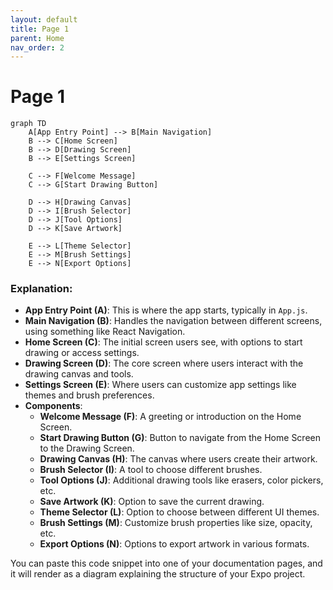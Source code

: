 ```yaml
---
layout: default
title: Page 1
parent: Home
nav_order: 2
---
```


# Page 1

```mermaid
graph TD
    A[App Entry Point] --> B[Main Navigation]
    B --> C[Home Screen]
    B --> D[Drawing Screen]
    B --> E[Settings Screen]
    
    C --> F[Welcome Message]
    C --> G[Start Drawing Button]
    
    D --> H[Drawing Canvas]
    D --> I[Brush Selector]
    D --> J[Tool Options]
    D --> K[Save Artwork]
    
    E --> L[Theme Selector]
    E --> M[Brush Settings]
    E --> N[Export Options]

```

### Explanation:

- **App Entry Point (A)**: This is where the app starts, typically in `App.js`.
- **Main Navigation (B)**: Handles the navigation between different screens, using something like React Navigation.
- **Home Screen (C)**: The initial screen users see, with options to start drawing or access settings.
- **Drawing Screen (D)**: The core screen where users interact with the drawing canvas and tools.
- **Settings Screen (E)**: Where users can customize app settings like themes and brush preferences.
- **Components**:
  - **Welcome Message (F)**: A greeting or introduction on the Home Screen.
  - **Start Drawing Button (G)**: Button to navigate from the Home Screen to the Drawing Screen.
  - **Drawing Canvas (H)**: The canvas where users create their artwork.
  - **Brush Selector (I)**: A tool to choose different brushes.
  - **Tool Options (J)**: Additional drawing tools like erasers, color pickers, etc.
  - **Save Artwork (K)**: Option to save the current drawing.
  - **Theme Selector (L)**: Option to choose between different UI themes.
  - **Brush Settings (M)**: Customize brush properties like size, opacity, etc.
  - **Export Options (N)**: Options to export artwork in various formats.

You can paste this code snippet into one of your documentation pages, and it will render as a diagram explaining the structure of your Expo project.